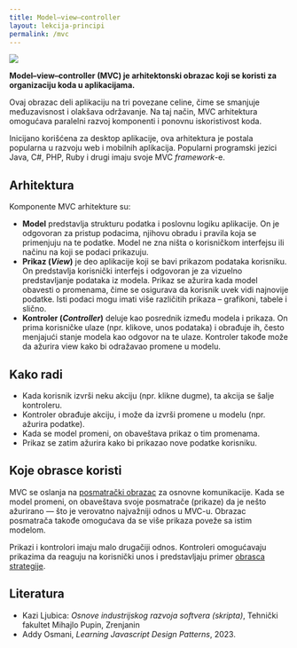 ```yaml
---
title: Model–view–controller
layout: lekcija-principi
permalink: /mvc
---
```


![](https://upload.wikimedia.org/wikipedia/commons/a/a0/MVC-Process.svg)

**Model–view–controller (MVC) je arhitektonski obrazac koji se koristi za organizaciju koda u aplikacijama.**

Ovaj obrazac deli aplikaciju na tri povezane celine, čime se smanjuje međuzavisnost i olakšava održavanje. Na taj način, MVC arhitektura omogućava paralelni razvoj komponenti i ponovnu iskoristivost koda.

Inicijano korišćena za desktop aplikacije, ova arhitektura je postala popularna u razvoju web i mobilnih aplikacija. Popularni programski jezici Java, C#, PHP, Ruby i drugi imaju svoje MVC *framework*-e.

## Arhitektura 

Komponente MVC arhitekture su:
- **Model** predstavlja strukturu podatka i poslovnu logiku aplikacije. On je odgovoran za pristup podacima, njihovu obradu i pravila koja se primenjuju na te podatke. Model ne zna ništa o korisničkom interfejsu ili načinu na koji se podaci prikazuju.
- **Prikaz (*View*)** je deo aplikacije koji se bavi prikazom podataka korisniku. On predstavlja korisnički interfejs i odgovoran je za vizuelno predstavljanje podataka iz modela. Prikaz se ažurira kada model obavesti o promenama, čime se osigurava da korisnik uvek vidi najnovije podatke. Isti podaci mogu imati više različitih prikaza – grafikoni, tabele i slično.
- **Kontroler (*Controller*)** deluje kao posrednik između modela i prikaza. On prima korisničke ulaze (npr. klikove, unos podataka) i obrađuje ih, često menjajući stanje modela kao odgovor na te ulaze. Kontroler takođe može da ažurira view kako bi odražavao promene u modelu.

## Kako radi

- Kada korisnik izvrši neku akciju (npr. klikne dugme), ta akcija se šalje kontroleru.
- Kontroler obrađuje akciju, i može da izvrši promene u modelu (npr. ažurira podatke).
- Kada se model promeni, on obaveštava prikaz o tim promenama.
- Prikaz se zatim ažurira kako bi prikazao nove podatke korisniku.

## Koje obrasce koristi

MVC se oslanja na [posmatrački obrazac](/obrazac-posmatrac) za osnovne komunikacije. Kada se model promeni, on obaveštava svoje posmatrače (prikaze) da je nešto ažurirano — što je verovatno najvažniji odnos u MVC-u. Obrazac posmatrača takođe omogućava da se više prikaza poveže sa istim modelom.

Prikazi i kontrolori imaju malo drugačiji odnos. Kontroleri omogućavaju prikazima da reaguju na korisnički unos i predstavljaju primer [obrasca strategije](/obrazac-strategija).

## Literatura

- Kazi Ljubica: *Osnove industrijskog razvoja softvera (skripta)*, Tehnički fakultet Mihajlo Pupin, Zrenjanin
- Addy Osmani, *Learning Javascript Design Patterns*, 2023.
